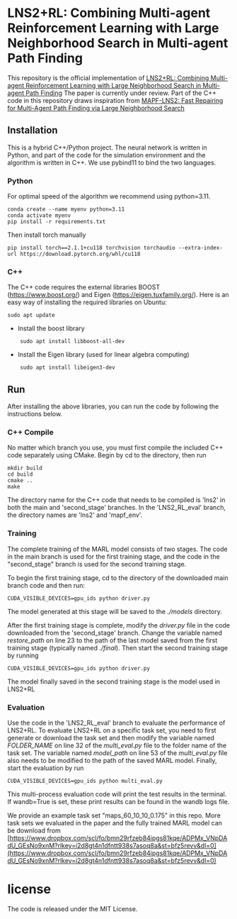 # LNS2+RL: Combining Multi-agent Reinforcement Learning with Large Neighborhood Search in Multi-agent Path Finding
This repository is the official implementation of [LNS2+RL: Combining Multi-agent Reinforcement Learning with Large Neighborhood Search in Multi-agent Path Finding](https://arxiv.org/abs/2405.17794) 
The paper is currently under review. 
Part of the C++ code in this repository draws inspiration from [MAPF-LNS2: Fast Repairing for Multi-Agent Path Finding via Large Neighborhood Search](https://github.com/Jiaoyang-Li/MAPF-LNS2)


## Installation
This is a hybrid C++/Python project. 
The neural network is written in Python, and part of the code for the simulation environment and the algorithm is written in C++.
We use pybind11 to bind the two languages.

### Python 
For optimal speed of the algorithm we recommend using python=3.11.

```
conda create --name myenv python=3.11
conda activate myenv
pip install -r requirements.txt
```
Then install torch manually 
```
pip install torch==2.1.1+cu118 torchvision torchaudio --extra-index-url https://download.pytorch.org/whl/cu118
```

### C++
The C++ code requires the external libraries BOOST (https://www.boost.org/) and Eigen (https://eigen.tuxfamily.org/). 
Here is an easy way of installing the required libraries on Ubuntu:
```
sudo apt update
```
   * Install the boost library
```
    sudo apt install libboost-all-dev
```
   * Install the Eigen library (used for linear algebra computing)
```
    sudo apt install libeigen3-dev
```

## Run
After installing the above libraries, you can run the code by following the instructions below.

### C++ Compile
No matter which branch you use, you must first compile the included C++ code separately using CMake. 
Begin by cd to the directory, then run

```
mkdir build
cd build
cmake ..
make 
```
The directory name for the C++ code that needs to be compiled is 'lns2' in both the main and 'second\_stage' branches. 
In the 'LNS2\_RL\_eval' branch, the directory names are 'lns2' and 'mapf_env'.

### Training
The complete training of the MARL model consists of two stages.
The code in the main branch is used for the first training stage, and the code in the "second\_stage" branch is used for the second training stage.

To begin the first training stage, cd to the directory of the downloaded main branch code and then run:
```
CUDA_VISIBLE_DEVICES=gpu_ids python driver.py
```
The model generated at this stage will be saved to the *./models* directory.

After the first training stage is complete, modify the *driver.py* file in the code downloaded from the 'second\_stage' branch. 
Change the variable named *restore_path* on line 23 to the path of the last model saved from the first training stage (typically named *./final*).
Then start the second training stage by running

```
CUDA_VISIBLE_DEVICES=gpu_ids python driver.py
```
The model finally saved in the second training stage is the model used in LNS2+RL

### Evaluation
Use the code in the 'LNS2\_RL\_eval' branch to evaluate the performance of LNS2+RL.
To evaluate LNS2+RL on a specific task set, you need to first generate or download the task set and then modify the variable named *FOLDER\_NAME* on line 32 of the *multi\_eval.py* file to the folder name of the task set.
The variable named *model\_path* on line 53 of the *multi\_eval.py* file also needs to be modified to the path of the saved MARL model.
Finally, start the evaluation by run 
```
CUDA_VISIBLE_DEVICES=gpu_ids python multi_eval.py
```
This multi-process evaluation code will print the test results in the terminal.
If wandb=True is set, these print results can be found in the wandb logs file.

We provide an example task set "maps_60_10_10_0.175" in this repo.
More task sets we evaluated in the paper and the fully trained MARL model can be download from [https://www.dropbox.com/scl/fo/bmn29rfzeb84ipgs81kqe/ADPMx_VNpDAdU_GEsNo9xnM?rlkey=i2d8gt4n1dfntt938s7asoq8a&st=bfz5revv&dl=0](https://www.dropbox.com/scl/fo/bmn29rfzeb84ipgs81kqe/ADPMx_VNpDAdU_GEsNo9xnM?rlkey=i2d8gt4n1dfntt938s7asoq8a&st=bfz5revv&dl=0)


# license 
The code is released under the MIT License.
